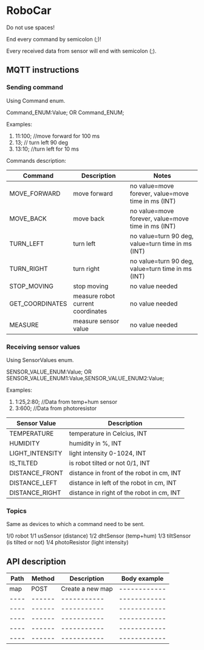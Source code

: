# RoboCar

Do not use spaces!

End every command by semicolon (;)!

Every received data from sensor will end with semicolon (;).

## MQTT instructions

### Sending command

Using Command enum.

Command_ENUM:Value; OR Command_ENUM;

Examples:
1. 11:100; //move forward for 100 ms
2. 13; // turn left 90 deg
3. 13:10; //turn left for 10 ms

Commands description:

| Command         | Description                       | Notes                                              |
| --------------- | --------------------------------- | -------------------------------------------------- |
| MOVE_FORWARD    | move forward                      | no value=move forever, value=move time in ms (INT) |
| MOVE_BACK       | move back                         | no value=move forever, value=move time in ms (INT) |
| TURN_LEFT       | turn left                         | no value=turn 90 deg, value=turn time in ms (INT)  |
| TURN_RIGHT      | turn right                        | no value=turn 90 deg, value=turn time in ms (INT)  |
| STOP_MOVING     | stop moving                       | no value needed                                    |
| GET_COORDINATES | measure robot current coordinates | no value needed                                    |
| MEASURE         | measure sensor value              | no value needed                                    |

### Receiving sensor values

Using SensorValues enum.

SENSOR_VALUE_ENUM:Value; OR SENSOR_VALUE_ENUM1:Value,SENSOR_VALUE_ENUM2:Value;

Examples:
1. 1:25,2:80; //Data from temp+hum sensor
2. 3:600; //Data from photoresistor

| Sensor Value    | Description                               |
| --------------- | ----------------------------------------- | 
| TEMPERATURE     | temperature in Celcius, INT               | 
| HUMIDITY        | humidity in %, INT                        | 
| LIGHT_INTENSITY | light intensity 0-1024, INT               | 
| IS_TILTED       | is robot tilted or not 0/1, INT           | 
| DISTANCE_FRONT  | distance in front of the robot in cm, INT |
| DISTANCE_LEFT   | distance in left of the robot in cm, INT  | 
| DISTANCE_RIGHT  | distance in right of the robot in cm, INT |

### Topics

Same as devices to which a command need to be sent.

1/0 robot
1/1 usSensor (distance)
1/2 dhtSensor (temp+hum)
1/3 tiltSensor (is tilted or not)
1/4 photoResistor (light intensity)


## API description

| Path | Method | Description | Body example |
| ---- | ------ | ----------- | ------------ |
| map | POST | Create a new map | ------------ |
| ---- | ------ | ----------- | ------------ |
| ---- | ------ | ----------- | ------------ |
| ---- | ------ | ----------- | ------------ |
| ---- | ------ | ----------- | ------------ |
| ---- | ------ | ----------- | ------------ |
